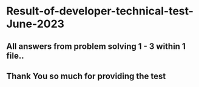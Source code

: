 # Result-of-developer-technical-test-June-2023
## All answers from problem solving 1 - 3 within 1 file.. 
## Thank You so much for providing the test
